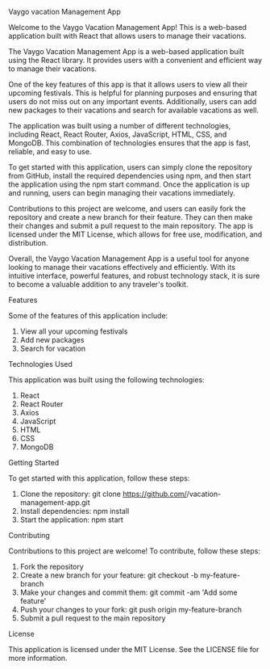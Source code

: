 Vaygo vacation Management App


Welcome to the Vaygo Vacation Management App! This is a web-based application built with React that allows users to manage their vacations.

The Vaygo Vacation Management App is a web-based application built using the React library. It provides users with a convenient and efficient way to manage their vacations.

One of the key features of this app is that it allows users to view all their upcoming festivals. This is helpful for planning purposes and ensuring that users do not miss out on any important events. Additionally, users can add new packages to their vacations and search for available vacations as well.

The application was built using a number of different technologies, including React, React Router, Axios, JavaScript, HTML, CSS, and MongoDB. This combination of technologies ensures that the app is fast, reliable, and easy to use.

To get started with this application, users can simply clone the repository from GitHub, install the required dependencies using npm, and then start the application using the npm start command. Once the application is up and running, users can begin managing their vacations immediately.

Contributions to this project are welcome, and users can easily fork the repository and create a new branch for their feature. They can then make their changes and submit a pull request to the main repository. The app is licensed under the MIT License, which allows for free use, modification, and distribution.

Overall, the Vaygo Vacation Management App is a useful tool for anyone looking to manage their vacations effectively and efficiently. With its intuitive interface, powerful features, and robust technology stack, it is sure to become a valuable addition to any traveler's toolkit.


Features

Some of the features of this application include:

1. View all your upcoming festivals
2. Add new packages
3. Search for vacation


Technologies Used

This application was built using the following technologies:

1. React
2. React Router
3. Axios
4. JavaScript
5. HTML
6. CSS
7. MongoDB


Getting Started

To get started with this application, follow these steps:

1. Clone the repository: git clone https://github.com/<your-github-username>/vacation-management-app.git
2. Install dependencies: npm install
3. Start the application: npm start


Contributing

Contributions to this project are welcome! To contribute, follow these steps:

1. Fork the repository
2. Create a new branch for your feature: git checkout -b my-feature-branch
3. Make your changes and commit them: git commit -am 'Add some feature'
4. Push your changes to your fork: git push origin my-feature-branch
5. Submit a pull request to the main repository


License

This application is licensed under the MIT License. See the LICENSE file for more information.
